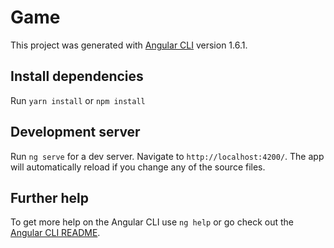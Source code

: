 # Game

This project was generated with [Angular CLI](https://github.com/angular/angular-cli) version 1.6.1.

## Install dependencies

Run `yarn install` or `npm install`

## Development server

Run `ng serve` for a dev server. Navigate to `http://localhost:4200/`. The app will automatically reload if you change any of the source files.

## Further help

To get more help on the Angular CLI use `ng help` or go check out the [Angular CLI README](https://github.com/angular/angular-cli/blob/master/README.md).
